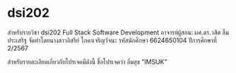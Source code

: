 # dsi202
สำหรับรายวิชา dsi202 Full Stack Software Development
อาจารย์ผู้สอน: ผศ.ดร.วสิศ ลิ้มประเสริฐ
จัดทำโดยนางสาวอิสรีย์ โภคาเจริญวัจนะ รหัสนักศึกษา 6624650104
ปีการศึกษาที่ 2/2567

สำหรับรายละเอียดเกี่ยวกับโปรเจคมีดังนี้
ชื่อโปรเจคว่า อิ่มสุข "IMSUK"
